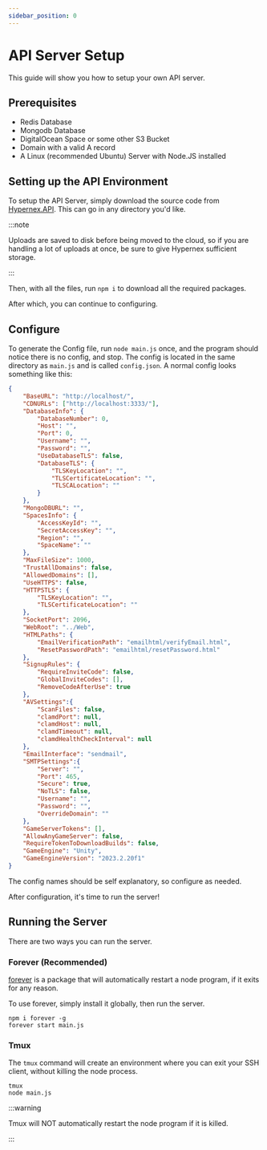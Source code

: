 ```yaml
---
sidebar_position: 0
---
```


# API Server Setup

This guide will show you how to setup your own API server.

## Prerequisites

+ Redis Database
+ Mongodb Database
+ DigitalOcean Space or some other S3 Bucket
+ Domain with a valid A record
+ A Linux (recommended Ubuntu) Server with Node.JS installed

## Setting up the API Environment

To setup the API Server, simply download the source code from [Hypernex.API](https://github.com/TigersUniverse/Hypernex.API). This can go in any directory you'd like.

:::note

Uploads are saved to disk before being moved to the cloud, so if you are handling a lot of uploads at once, be sure to give Hypernex sufficient storage.

:::

Then, with all the files, run `npm i` to download all the required packages.

After which, you can continue to configuring.

## Configure

To generate the Config file, run `node main.js` once, and the program should notice there is no config, and stop. The config is located in the same directory as `main.js` and is called `config.json`. A normal config looks something like this:

```json
{
    "BaseURL": "http://localhost/",
    "CDNURLs": ["http://localhost:3333/"],
    "DatabaseInfo": {
        "DatabaseNumber": 0,
        "Host": "",
        "Port": 0,
        "Username": "",
        "Password": "",
        "UseDatabaseTLS": false,
        "DatabaseTLS": {
            "TLSKeyLocation": "",
            "TLSCertificateLocation": "",
            "TLSCALocation": ""
        }
    },
    "MongoDBURL": "",
    "SpacesInfo": {
        "AccessKeyId": "",
        "SecretAccessKey": "",
        "Region": "",
        "SpaceName": ""
    },
    "MaxFileSize": 1000,
    "TrustAllDomains": false,
    "AllowedDomains": [],
    "UseHTTPS": false,
    "HTTPSTLS": {
        "TLSKeyLocation": "",
        "TLSCertificateLocation": ""
    },
    "SocketPort": 2096,
    "WebRoot": "../Web",
    "HTMLPaths": {
        "EmailVerificationPath": "emailhtml/verifyEmail.html",
        "ResetPasswordPath": "emailhtml/resetPassword.html"
    },
    "SignupRules": {
        "RequireInviteCode": false,
        "GlobalInviteCodes": [],
        "RemoveCodeAfterUse": true
    },
    "AVSettings":{
        "ScanFiles": false,
        "clamdPort": null,
        "clamdHost": null,
        "clamdTimeout": null,
        "clamdHealthCheckInterval": null
    },
    "EmailInterface": "sendmail",
    "SMTPSettings":{
        "Server": "",
        "Port": 465,
        "Secure": true,
        "NoTLS": false,
        "Username": "",
        "Password": "",
        "OverrideDomain": ""
    },
    "GameServerTokens": [],
    "AllowAnyGameServer": false,
    "RequireTokenToDownloadBuilds": false,
    "GameEngine": "Unity",
    "GameEngineVersion": "2023.2.20f1"
}
```

The config names should be self explanatory, so configure as needed.

After configuration, it's time to run the server!

## Running the Server

There are two ways you can run the server.

### Forever (Recommended)

[forever](https://www.npmjs.com/package/forever) is a package that will automatically restart a node program, if it exits for any reason.

To use forever, simply install it globally, then run the server.

```
npm i forever -g
forever start main.js
```

### Tmux

The `tmux` command will create an environment where you can exit your SSH client, without killing the node process.

```
tmux
node main.js
```

:::warning

Tmux will NOT automatically restart the node program if it is killed.

:::